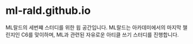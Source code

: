 # ml-rald.github.io

ML랄드의 세번쨰 스터디를 위한 윕 공간입니다. ML랄드는 아카데미에서의 마지막 챌린지인 C6를 맞이하며, ML과 관련된 자유로운 아티클 쓰기 스터디를 진행합니다.
